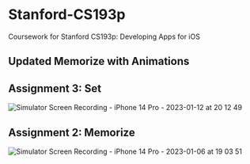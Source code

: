 # Stanford-CS193p

Coursework for Stanford CS193p: Developing Apps for iOS

## Updated Memorize with Animations

## Assignment 3: Set


![Simulator Screen Recording - iPhone 14 Pro - 2023-01-12 at 20 12 49](https://user-images.githubusercontent.com/39747003/212214913-620ca707-fe95-474e-83ae-c9aa119b267f.gif)


## Assignment 2: Memorize
![Simulator Screen Recording - iPhone 14 Pro - 2023-01-06 at 19 03 51](https://user-images.githubusercontent.com/39747003/212215015-2383e962-b1f8-4a4d-80f0-711901108c23.gif)


